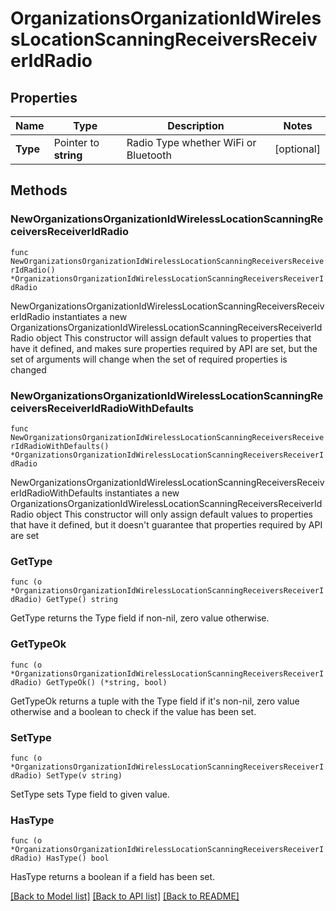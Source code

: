 # OrganizationsOrganizationIdWirelessLocationScanningReceiversReceiverIdRadio

## Properties

Name | Type | Description | Notes
------------ | ------------- | ------------- | -------------
**Type** | Pointer to **string** | Radio Type whether WiFi or Bluetooth | [optional] 

## Methods

### NewOrganizationsOrganizationIdWirelessLocationScanningReceiversReceiverIdRadio

`func NewOrganizationsOrganizationIdWirelessLocationScanningReceiversReceiverIdRadio() *OrganizationsOrganizationIdWirelessLocationScanningReceiversReceiverIdRadio`

NewOrganizationsOrganizationIdWirelessLocationScanningReceiversReceiverIdRadio instantiates a new OrganizationsOrganizationIdWirelessLocationScanningReceiversReceiverIdRadio object
This constructor will assign default values to properties that have it defined,
and makes sure properties required by API are set, but the set of arguments
will change when the set of required properties is changed

### NewOrganizationsOrganizationIdWirelessLocationScanningReceiversReceiverIdRadioWithDefaults

`func NewOrganizationsOrganizationIdWirelessLocationScanningReceiversReceiverIdRadioWithDefaults() *OrganizationsOrganizationIdWirelessLocationScanningReceiversReceiverIdRadio`

NewOrganizationsOrganizationIdWirelessLocationScanningReceiversReceiverIdRadioWithDefaults instantiates a new OrganizationsOrganizationIdWirelessLocationScanningReceiversReceiverIdRadio object
This constructor will only assign default values to properties that have it defined,
but it doesn't guarantee that properties required by API are set

### GetType

`func (o *OrganizationsOrganizationIdWirelessLocationScanningReceiversReceiverIdRadio) GetType() string`

GetType returns the Type field if non-nil, zero value otherwise.

### GetTypeOk

`func (o *OrganizationsOrganizationIdWirelessLocationScanningReceiversReceiverIdRadio) GetTypeOk() (*string, bool)`

GetTypeOk returns a tuple with the Type field if it's non-nil, zero value otherwise
and a boolean to check if the value has been set.

### SetType

`func (o *OrganizationsOrganizationIdWirelessLocationScanningReceiversReceiverIdRadio) SetType(v string)`

SetType sets Type field to given value.

### HasType

`func (o *OrganizationsOrganizationIdWirelessLocationScanningReceiversReceiverIdRadio) HasType() bool`

HasType returns a boolean if a field has been set.


[[Back to Model list]](../README.md#documentation-for-models) [[Back to API list]](../README.md#documentation-for-api-endpoints) [[Back to README]](../README.md)


